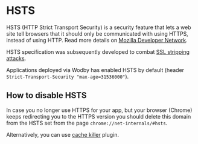 # HSTS

HSTS (HTTP Strict Transport Security) is a security feature that lets a web site tell browsers that it should only be communicated with using HTTPS, instead of using HTTP. Read more details on <a href="https://developer.mozilla.org/en-US/docs/Web/Security/HTTP_strict_transport_security" target="_blank">Mozilla Developer Network</a>.

HSTS specification was subsequently developed to combat <a href="https://en.wikipedia.org/wiki/SSL_stripping#SSL_stripping" target="_blank">SSL stripping attacks</a>.

Applications deployed via Wodby has enabled HSTS by default (header `Strict-Transport-Security "max-age=31536000"`).

## How to disable HSTS

In case you no longer use HTTPS for your app, but your browser (Chrome) keeps redirecting you to the HTTPS version you should delete this domain from the HSTS set from the page `chrome://net-internals/#hsts`. 

Alternatively, you can use <a href="https://chrome.google.com/webstore/detail/cache-killer/jpfbieopdmepaolggioebjmedmclkbap?hl=en" target="_blank">cache killer</a> plugin.